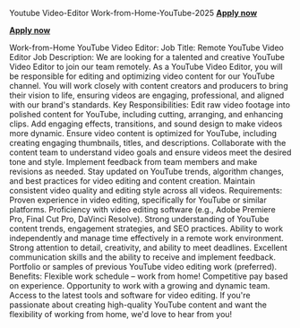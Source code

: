 Youtube Video-Editor Work-from-Home-YouTube-2025
**[Apply now](https://sites.google.com/view/work-from-home5821/home)**

**[Apply now](https://sites.google.com/view/work-from-home5821/home)**

Work-from-Home YouTube Video Editor:
Job Title: Remote YouTube Video Editor
Job Description:
We are looking for a talented and creative YouTube Video Editor to join our team remotely. As a YouTube Video Editor, you will be responsible for editing and optimizing video content for our YouTube channel. You will work closely with content creators and producers to bring their vision to life, ensuring videos are engaging, professional, and aligned with our brand's standards.
Key Responsibilities:
Edit raw video footage into polished content for YouTube, including cutting, arranging, and enhancing clips.
Add engaging effects, transitions, and sound design to make videos more dynamic.
Ensure video content is optimized for YouTube, including creating engaging thumbnails, titles, and descriptions.
Collaborate with the content team to understand video goals and ensure videos meet the desired tone and style.
Implement feedback from team members and make revisions as needed.
Stay updated on YouTube trends, algorithm changes, and best practices for video editing and content creation.
Maintain consistent video quality and editing style across all videos.
Requirements:
Proven experience in video editing, specifically for YouTube or similar platforms.
Proficiency with video editing software (e.g., Adobe Premiere Pro, Final Cut Pro, DaVinci Resolve).
Strong understanding of YouTube content trends, engagement strategies, and SEO practices.
Ability to work independently and manage time effectively in a remote work environment.
Strong attention to detail, creativity, and ability to meet deadlines.
Excellent communication skills and the ability to receive and implement feedback.
Portfolio or samples of previous YouTube video editing work (preferred).
Benefits:
Flexible work schedule – work from home!
Competitive pay based on experience.
Opportunity to work with a growing and dynamic team.
Access to the latest tools and software for video editing.
If you're passionate about creating high-quality YouTube content and want the flexibility of working from home, we'd love to hear from you!
